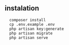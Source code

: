 ## instalation
``` Run Manually
  composer install
  cp .env.example .env
  php artisan key:generate
  php artisan migrate
  php artisan serve